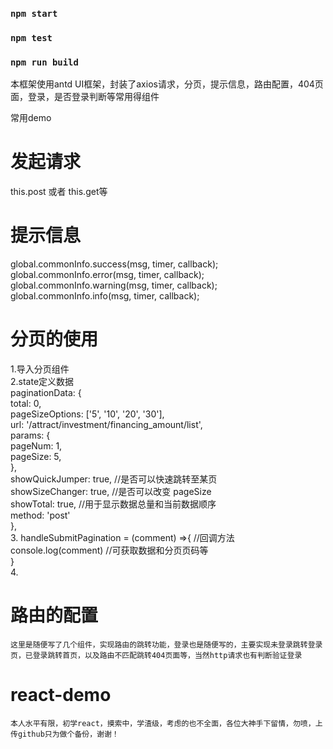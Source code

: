 ### `npm start`

### `npm test`

### `npm run build`

本框架使用antd UI框架，封装了axios请求，分页，提示信息，路由配置，404页面，登录，是否登录判断等常用得组件

常用demo

# 发起请求
this.post 或者 this.get等

# 提示信息
global.commonInfo.success(msg, timer, callback);<br>
global.commonInfo.error(msg, timer, callback);<br>
global.commonInfo.warning(msg, timer, callback);<br>
global.commonInfo.info(msg, timer, callback);<br>

# 分页的使用

1.导入分页组件<br>
2.state定义数据<br>
    paginationData: {<br>
        total: 0,<br>
        pageSizeOptions: ['5', '10', '20', '30'],<br>
        url: '/attract/investment/financing_amount/list',<br>
        params: {<br>
          pageNum: 1,<br>
          pageSize: 5,<br>
        },<br>
        showQuickJumper: true,  //是否可以快速跳转至某页<br>
        showSizeChanger: true,  //是否可以改变 pageSize<br>
        showTotal: true,        //用于显示数据总量和当前数据顺序<br>
        method: 'post'<br>
      },<br>
3.  handleSubmitPagination = (comment) =>{   //回调方法<br>
      console.log(comment) //可获取数据和分页页码等<br>
    }<br>
4.<Pagina pagination={this.state.paginationData} handleSubmitPagination={this.handleSubmitPagination}/><br>

# 路由的配置
    这里是随便写了几个组件，实现路由的跳转功能，登录也是随便写的，主要实现未登录跳转登录页，已登录跳转首页，以及路由不匹配跳转404页面等，当然http请求也有判断验证登录

# react-demo
    本人水平有限，初学react，摸索中，学渣级，考虑的也不全面，各位大神手下留情，勿喷，上传github只为做个备份，谢谢！
